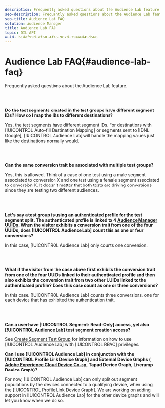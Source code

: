 ```yaml
---
description: Frequently asked questions about the Audience Lab feature.
seo-description: Frequently asked questions about the Audience Lab feature.
seo-title: Audience Lab FAQ
solution: Audience Manager
title: Audience Lab FAQ
topic: DIL API
uuid: b1daf99d-af60-4f65-987d-794a6d45d566
---
```


# Audience Lab FAQ{#audience-lab-faq}

Frequently asked questions about the Audience Lab feature.

<!-- 

audience-lab-faq.xml

 -->

<br>&nbsp;

**Do the test segments created in the test groups have different segment IDs? How do I map the IDs to different destinations?**

Yes, the test segments have different segment IDs. For destinations with [!UICONTROL Auto-fill Destination Mapping] or segments sent to [!DNL Google], [!UICONTROL Audience Lab] will handle the mapping values just like the destinations normally would.

<br>&nbsp;

**Can the same conversion trait be associated with multiple test groups?**

Yes, this is allowed. Think of a case of one test using a male segment associated to conversion X and one test using a female segment associated to conversion X. It doesn't matter that both tests are driving conversions since they are testing two different audiences.

<br>&nbsp;

**Let's say a test group is using an authenticated profile for the test segment split. The authenticated profile is linked to 4 [Audience Manager UUIDs](../reference/ids-in-aam.md#reference_D55EC67D86664B7499F3257BB870FEC8). When the visitor exhibits a conversion trait from one of the four UUIDs, does [!UICONTROL Audience Lab] count this as one or four conversions?**

In this case, [!UICONTROL Audience Lab] only counts one conversion.

<br>&nbsp;

**What if the visitor from the case above first exhibits the conversion trait from one of the four UUIDs linked to their authenticated profile and then also exhibits the conversion trait from two other UUIDs linked to the authenticated profile? Does this case count as one or three conversions?**

In this case, [!UICONTROL Audience Lab] counts three conversions, one for each device that has exhibited the authentication trait.

<br>&nbsp;

**Can a user have [!UICONTROL Segment: Read-Only] access, yet also [!UICONTROL Audience Lab] test segment creation access?**

See [Create Segment Test Group](../features/audience-lab/audience-lab-manage-test-groups.md#task_B62EF6D2992941FAAEA84BE2EA11A55E) for information on how to use [!UICONTROL Audience Lab] with [!UICONTROL RBAC] privileges.

**Can I use [!UICONTROL Audience Lab] in conjunction with the [!UICONTROL Profile Link Device Graph] and External Device Graphs ( [Adobe Experience Cloud Device Co-op](https://marketing.adobe.com/resources/help/en_US/mcdc/mcdc-overview.html), Tapad Device Graph, Liveramp Device Graph)?**

For now, [!UICONTROL Audience Lab] can only split out segment populations by the devices connected to a qualifying device, when using the [!UICONTROL Profile Link Device Graph]. We are working on adding support in [!UICONTROL Audience Lab] for the other device graphs and will let you know when we do so.
